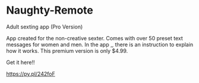 # Naughty-Remote
Adult sexting app (Pro Version)

App created for the non-creative sexter.
Comes with over 50 preset text messages for women and men.
In the app ,, there is an instruction to explain how it works.
This premium version is only $4.99.


Get it here!!

https://py.pl/242foF

<body>
  <script
    src="https://www.paypal.com/sdk/js?client-id=AUORYU5n9ZyoOqLIO_c2r0dHU9RdNidN9IiUpRksSm2bHch7J80QApAyHEI9FPFzVnEaTOYbZekFcqIU"> // Required. Replace SB_CLIENT_ID with your sandbox client ID.
  </script>

  <div id="paypal-button-container"></div>

  <script>
    paypal.Buttons().render('#paypal-button-container');
    // This function displays Smart Payment Buttons on your web page.
  </script>
</body>


  
  
  
  
  
  
 
